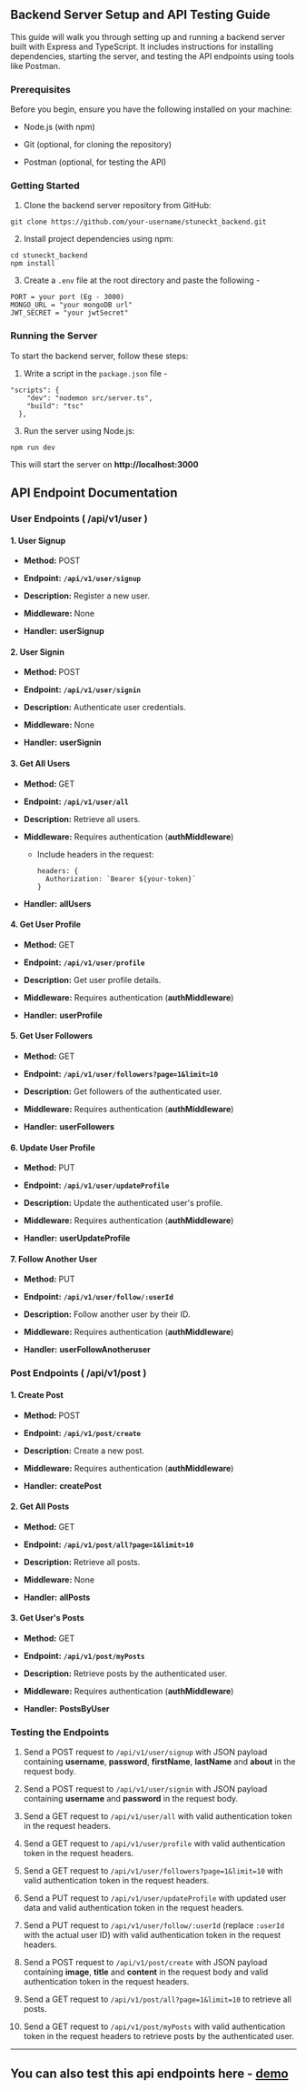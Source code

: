 Backend Server Setup and API Testing Guide
------------------------------------------

This guide will walk you through setting up and running a backend server built with Express and TypeScript. It includes instructions for installing dependencies, starting the server, and testing the API endpoints using tools like Postman.

### Prerequisites

Before you begin, ensure you have the following installed on your machine:

*   Node.js (with npm)
    
*   Git (optional, for cloning the repository)
    
*   Postman (optional, for testing the API)
    

### Getting Started

1.  Clone the backend server repository from GitHub:
  ```
  git clone https://github.com/your-username/stuneckt_backend.git
  ```
    
2. Install project dependencies using npm:
```
cd stuneckt_backend
npm install
```

3. Create a `.env` file at the root directory and paste the following -
```
PORT = your port (Eg - 3000)
MONGO_URL = "your mongoDB url"
JWT_SECRET = "your jwtSecret"
```

### Running the Server

To start the backend server, follow these steps:

1.  Write a script in the `package.json` file -
```
"scripts": {
    "dev": "nodemon src/server.ts",
    "build": "tsc"
  },
```
    
3.  Run the server using Node.js:
```
npm run dev
```
This will start the server on **http://localhost:3000**

API Endpoint Documentation
--------------------------

### User Endpoints ( **/api/v1/user** )

#### 1\. User Signup

*   **Method:** POST
    
*   **Endpoint:** **`/api/v1/user/signup`**
    
*   **Description:** Register a new user.
    
*   **Middleware:** None
    
*   **Handler:** **userSignup**
    

#### 2\. User Signin

*   **Method:** POST
    
*   **Endpoint:** **`/api/v1/user/signin`**
    
*   **Description:** Authenticate user credentials.
    
*   **Middleware:** None
    
*   **Handler:** **userSignin**
    

#### 3\. Get All Users

*   **Method:** GET
    
*   **Endpoint:** **`/api/v1/user/all`**
    
*   **Description:** Retrieve all users.
    
*   **Middleware:** Requires authentication (**authMiddleware**)
      - Include headers in the request:
        ```
        headers: {
          Authorization: `Bearer ${your-token}`
        }
        ```
    
*   **Handler:** **allUsers**
    

#### 4\. Get User Profile

*   **Method:** GET
    
*   **Endpoint:** **`/api/v1/user/profile`**
    
*   **Description:** Get user profile details.
    
*   **Middleware:** Requires authentication (**authMiddleware**)
    
*   **Handler:** **userProfile**
    

#### 5\. Get User Followers

*   **Method:** GET
    
*   **Endpoint:** **`/api/v1/user/followers?page=1&limit=10`**
    
*   **Description:** Get followers of the authenticated user.
    
*   **Middleware:** Requires authentication (**authMiddleware**)
    
*   **Handler:** **userFollowers**
    

#### 6\. Update User Profile

*   **Method:** PUT
    
*   **Endpoint:** **`/api/v1/user/updateProfile`**
    
*   **Description:** Update the authenticated user's profile.
    
*   **Middleware:** Requires authentication (**authMiddleware**)
    
*   **Handler:** **userUpdateProfile**
    

#### 7\. Follow Another User

*   **Method:** PUT
    
*   **Endpoint:** **`/api/v1/user/follow/:userId`**
    
*   **Description:** Follow another user by their ID.
    
*   **Middleware:** Requires authentication (**authMiddleware**)
    
*   **Handler:** **userFollowAnotheruser**
    

### Post Endpoints ( **/api/v1/post** )

#### 1\. Create Post

*   **Method:** POST
    
*   **Endpoint:** **`/api/v1/post/create`**
    
*   **Description:** Create a new post.
    
*   **Middleware:** Requires authentication (**authMiddleware**)
    
*   **Handler:** **createPost**
    

#### 2\. Get All Posts

*   **Method:** GET
    
*   **Endpoint:** **`/api/v1/post/all?page=1&limit=10`**
    
*   **Description:** Retrieve all posts.
    
*   **Middleware:** None
    
*   **Handler:** **allPosts**
    

#### 3\. Get User's Posts

*   **Method:** GET
    
*   **Endpoint:** **`/api/v1/post/myPosts`**
    
*   **Description:** Retrieve posts by the authenticated user.
    
*   **Middleware:** Requires authentication (**authMiddleware**)
    
*   **Handler:** **PostsByUser**
    

### Testing the Endpoints

1.  Send a POST request to `/api/v1/user/signup` with JSON payload containing **username**, **password**, **firstName**, **lastName** and **about** in the request body.
    
2.  Send a POST request to `/api/v1/user/signin` with JSON payload containing **username** and **password** in the request body.
    
3.  Send a GET request to `/api/v1/user/all` with valid authentication token in the request headers.
    
4.  Send a GET request to `/api/v1/user/profile` with valid authentication token in the request headers.
    
5.  Send a GET request to `/api/v1/user/followers?page=1&limit=10` with valid authentication token in the request headers.
    
6.  Send a PUT request to `/api/v1/user/updateProfile` with updated user data and valid authentication token in the request headers.
    
7.  Send a PUT request to `/api/v1/user/follow/:userId` (replace `:userId` with the actual user ID) with valid authentication token in the request headers.
    
8.  Send a POST request to `/api/v1/post/create` with JSON payload containing **image**, **title** and **content** in the request body and valid authentication token in the request headers.
    
9.  Send a GET request to `/api/v1/post/all?page=1&limit=10` to retrieve all posts.
    
10.  Send a GET request to `/api/v1/post/myPosts` with valid authentication token in the request headers to retrieve posts by the authenticated user.
    
------------------------------------------

## You can also test this api endpoints here - [demo](https://stuneckt-frontend.vercel.app/)
